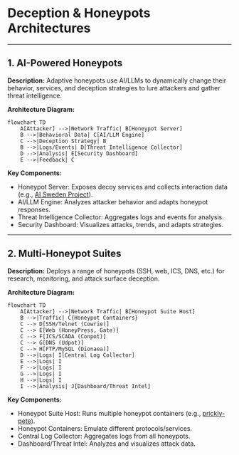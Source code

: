 # Deception & Honeypots Architectures

---

## 1. AI-Powered Honeypots

**Description:**
Adaptive honeypots use AI/LLMs to dynamically change their behavior, services, and deception strategies to lure attackers and gather threat intelligence.

**Architecture Diagram:**
```mermaid
flowchart TD
    A[Attacker] -->|Network Traffic| B[Honeypot Server]
    B -->|Behavioral Data| C[AI/LLM Engine]
    C -->|Deception Strategy| B
    B -->|Logs/Events| D[Threat Intelligence Collector]
    D -->|Analysis| E[Security Dashboard]
    E -->|Feedback| C
```

**Key Components:**
- Honeypot Server: Exposes decoy services and collects interaction data (e.g., [AI Sweden Project](https://www.ai.se/en/project/ai-powered-honeypots)).
- AI/LLM Engine: Analyzes attacker behavior and adapts honeypot responses.
- Threat Intelligence Collector: Aggregates logs and events for analysis.
- Security Dashboard: Visualizes attacks, trends, and adapts strategies.

---

## 2. Multi-Honeypot Suites

**Description:**
Deploys a range of honeypots (SSH, web, ICS, DNS, etc.) for research, monitoring, and attack surface deception.

**Architecture Diagram:**
```mermaid
flowchart TD
    A[Attacker] -->|Network Traffic| B[Honeypot Suite Host]
    B -->|Traffic| C{Honeypot Containers}
    C --> D[SSH/Telnet (Cowrie)]
    C --> E[Web (HoneyPress, Gate)]
    C --> F[ICS/SCADA (Conpot)]
    C --> G[DNS (Udpot)]
    C --> H[FTP/MySQL (Dionaea)]
    D -->|Logs| I[Central Log Collector]
    E -->|Logs| I
    F -->|Logs| I
    G -->|Logs| I
    H -->|Logs| I
    I -->|Analysis| J[Dashboard/Threat Intel]
```

**Key Components:**
- Honeypot Suite Host: Runs multiple honeypot containers (e.g., [prickly-pete](https://github.com/philcryer/prickly-pete)).
- Honeypot Containers: Emulate different protocols/services.
- Central Log Collector: Aggregates logs from all honeypots.
- Dashboard/Threat Intel: Analyzes and visualizes attack data. 
